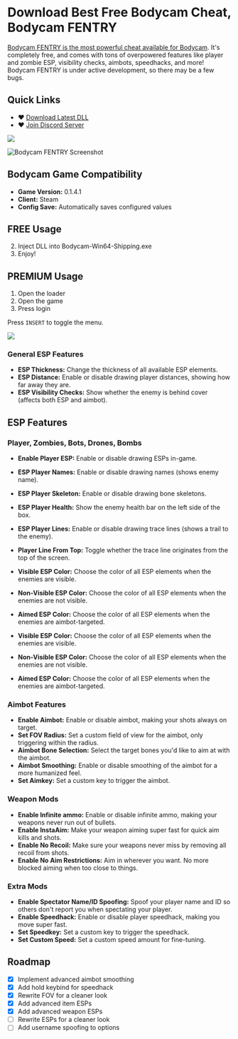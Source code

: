 # Download Best Free Bodycam Cheat, Bodycam FENTRY
[Bodycam FENTRY is the most powerful cheat available for Bodycam](https://www.fentry.org/). It's completely free, and comes with tons of overpowered features like player and zombie ESP, visibility checks, aimbots, speedhacks, and more! Bodycam FENTRY is under active development, so there may be a few bugs.

## Quick Links
- ♥ [Download Latest DLL](https://github.com/Wimberton/Bodycam-FENTRY/releases/tag/Release)
- ♥ [Join Discord Server](https://discord.gg/fentry)

<img align="center" src="https://i.gyazo.com/3a89405c73b7c5b1eed730ad8cc95e47.png" width="auto" height="auto">

![Bodycam FENTRY Screenshot](https://i.gyazo.com/87378102872a178b63a8b03b5b17db8a.jpg)

## Bodycam Game Compatibility
- **Game Version:** 0.1.4.1
- **Client:** Steam
- **Config Save:** Automatically saves configured values

## FREE Usage
2. Inject DLL into Bodycam-Win64-Shipping.exe
3. Enjoy!

## PREMIUM Usage
1. Open the loader
2. Open the game
3. Press login

Press `INSERT` to toggle the menu.

<img align="center" src="https://i.gyazo.com/a31227e25a080e65054a4737a4baa6e1.png" width="auto" height="auto">

### General ESP Features
- **ESP Thickness:** Change the thickness of all available ESP elements.
- **ESP Distance:** Enable or disable drawing player distances, showing how far away they are.
- **ESP Visibility Checks:** Show whether the enemy is behind cover (affects both ESP and aimbot).

## ESP Features
### Player, Zombies, Bots, Drones, Bombs
- **Enable Player ESP:** Enable or disable drawing ESPs in-game.
- **ESP Player Names:** Enable or disable drawing names (shows enemy name).
- **ESP Player Skeleton:** Enable or disable drawing bone skeletons.
- **ESP Player Health:** Show the enemy health bar on the left side of the box.
- **ESP Player Lines:** Enable or disable drawing trace lines (shows a trail to the enemy).
- **Player Line From Top:** Toggle whether the trace line originates from the top of the screen.

- **Visible ESP Color:** Choose the color of all ESP elements when the enemies are visible.
- **Non-Visible ESP Color:** Choose the color of all ESP elements when the enemies are not visible.
- **Aimed ESP Color:** Choose the color of all ESP elements when the enemies are aimbot-targeted.

- **Visible ESP Color:** Choose the color of all ESP elements when the enemies are visible.
- **Non-Visible ESP Color:** Choose the color of all ESP elements when the enemies are not visible.
- **Aimed ESP Color:** Choose the color of all ESP elements when the enemies are aimbot-targeted.

### Aimbot Features
- **Enable Aimbot:** Enable or disable aimbot, making your shots always on target.
- **Set FOV Radius:** Set a custom field of view for the aimbot, only triggering within the radius.
- **Aimbot Bone Selection:** Select the target bones you'd like to aim at with the aimbot.
- **Aimbot Smoothing:** Enable or disable smoothing of the aimbot for a more humanized feel.
- **Set Aimkey:** Set a custom key to trigger the aimbot.

### Weapon Mods
- **Enable Infinite ammo:** Enable or disable infinite ammo, making your weapons never run out of bullets.
- **Enable InstaAim:** Make your weapon aiming super fast for quick aim kills and shots.
- **Enable No Recoil:** Make sure your weapons never miss by removing all recoil from shots.
- **Enable No Aim Restrictions:** Aim in wherever you want. No more blocked aiming when too close to things.

### Extra Mods
- **Enable Spectator Name/ID Spoofing:** Spoof your player name and ID so others don't report you when spectating your player.
- **Enable Speedhack:** Enable or disable player speedhack, making you move super fast.
- **Set Speedkey:** Set a custom key to trigger the speedhack.
- **Set Custom Speed:** Set a custom speed amount for fine-tuning.

## Roadmap
- [x] Implement advanced aimbot smoothing
- [x] Add hold keybind for speedhack
- [x] Rewrite FOV for a cleaner look
- [x] Add advanced item ESPs
- [x] Add advanced weapon ESPs
- [ ] Rewrite ESPs for a cleaner look
- [ ] Add username spoofing to options
